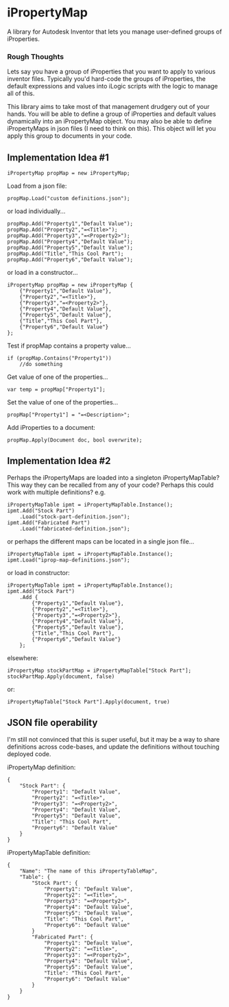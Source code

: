# iPropertyMap

A library for Autodesk Inventor that lets you manage user-defined groups of iProperties.

### Rough Thoughts

Lets say you have a group of iProperties that you want to apply to various inventor files.  Typically you'd hard-code the groups of iProperties, the default expressions and values into iLogic scripts with the logic to manage all of this.

This library aims to take most of that management drudgery out of your hands. You will be able to define a group of iProperties and default values dynamically into an iPropertyMap object. You may also be able to define iPropertyMaps in json files (I need to think on this). This object will let you apply this group to documents in your code.


## Implementation Idea #1

    iPropertyMap propMap = new iPropertyMap;

Load from a json file:

    propMap.Load("custom definitions.json");

or load individually...

    propMap.Add("Property1","Default Value");
    propMap.Add("Property2","=<Title>");
    propMap.Add("Property3","=<Property2>");
    propMap.Add("Property4","Default Value");
    propMap.Add("Property5","Default Value");
    propMap.Add("Title","This Cool Part");
    propMap.Add("Property6","Default Value");

or load in a constructor...

    iPropertyMap propMap = new iPropertyMap {
        {"Property1","Default Value"},
        {"Property2","=<Title>"},
        {"Property3","=<Property2>"},
        {"Property4","Default Value"},
        {"Property5","Default Value"},
        {"Title","This Cool Part"},
        {"Property6","Default Value"}
    };

Test if propMap contains a property value...

    if (propMap.Contains("Property1"))
        //do something

Get value of one of the properties...

    var temp = propMap["Property1"];

Set the value of one of the properties...

    propMap["Property1"] = "=<Description>";

Add iProperties to a document:

    propMap.Apply(Document doc, bool overwrite);


## Implementation Idea #2

Perhaps the iPropertyMaps are loaded into a singleton iPropertyMapTable?  This way they can be recalled from any of your code?
Perhaps this could work with multiple definitions?
e.g. 

    iPropertyMapTable ipmt = iPropertyMapTable.Instance();
    ipmt.Add("Stock Part")
        .Load("stock-part-definition.json");
    ipmt.Add("Fabricated Part")
        .Load("fabricated-definition.json");

or perhaps the different maps can be located in a single json file...

    iPropertyMapTable ipmt = iPropertyMapTable.Instance();
    ipmt.Load("iprop-map-definitions.json");

or load in constructor:

    iPropertyMapTable ipmt = iPropertyMapTable.Instance();
    ipmt.Add("Stock Part")
        .Add {
            {"Property1","Default Value"},
            {"Property2","=<Title>"},
            {"Property3","=<Property2>"},
            {"Property4","Default Value"},
            {"Property5","Default Value"},
            {"Title","This Cool Part"},
            {"Property6","Default Value"}
        };

elsewhere:

    iPropertyMap stockPartMap = iPropertyMapTable["Stock Part"];
    stockPartMap.Apply(document, false)

or:

    iPropertyMapTable["Stock Part"].Apply(document, true)


## JSON file operability

I'm still not convinced that this is super useful, but it may be a way to share definitions across code-bases, and update the definitions without touching deployed code.

iPropertyMap definition:

    {
        "Stock Part": {
            "Property1": "Default Value",
            "Property2": "=<Title>",
            "Property3": "=<Property2>",
            "Property4": "Default Value",
            "Property5": "Default Value",
            "Title": "This Cool Part",
            "Property6": "Default Value"
        }
    }

iPropertyMapTable definition:

    {
        "Name": "The name of this iPropertyTableMap",
        "Table": {
            "Stock Part": {
                "Property1": "Default Value",
                "Property2": "=<Title>",
                "Property3": "=<Property2>",
                "Property4": "Default Value",
                "Property5": "Default Value",
                "Title": "This Cool Part",
                "Property6": "Default Value"
            }
            "Fabricated Part": {
                "Property1": "Default Value",
                "Property2": "=<Title>",
                "Property3": "=<Property2>",
                "Property4": "Default Value",
                "Property5": "Default Value",
                "Title": "This Cool Part",
                "Property6": "Default Value"
            }
        }
    }